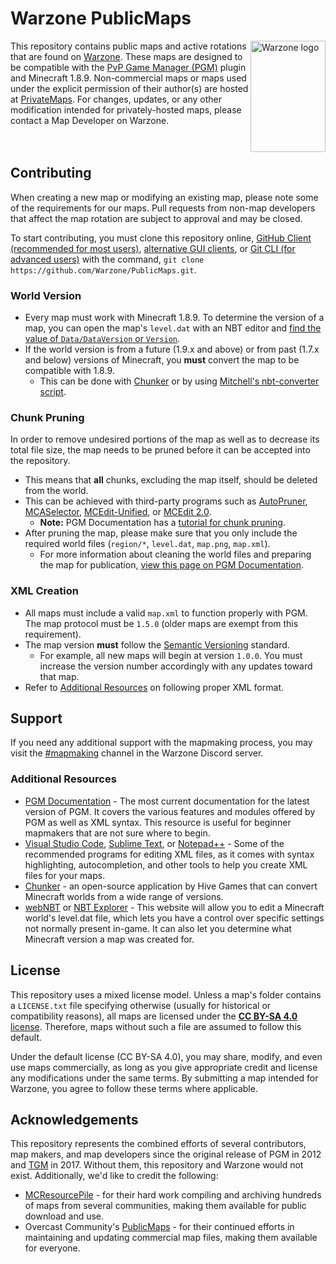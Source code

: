 # Warzone PublicMaps 
<img src="https://warzone.network/img/warzone.svg" align="right" alt="Warzone logo" width="120" height="178"/>

This repository contains public maps and active rotations that are found on [Warzone](https://warzone.network). These maps are designed to be compatible with the [PvP Game Manager (PGM)](https://github.com/PGMDev/PGM) plugin and Minecraft 1.8.9. Non-commercial maps or maps used under the explicit permission of their author(s) are hosted at [PrivateMaps](https://github.com/Warzone/PrivateMaps). For changes, updates, or any other modification intended for privately-hosted maps, please contact a Map Developer on Warzone.
<br/>
<br/>
<br/>

## Contributing

When creating a new map or modifying an existing map, please note some of the requirements for our maps. Pull requests from non-map developers that affect the map rotation are subject to approval and may be closed.

To start contributing, you must clone this repository online, [GitHub Client (recommended for most users)](https://desktop.github.com/), [alternative GUI clients](https://git-scm.com/downloads/guis), or [Git CLI (for advanced users)](https://git-scm.com/) with the command, `git clone https://github.com/Warzone/PublicMaps.git`.

### World Version

-   Every map must work with Minecraft 1.8.9. To determine the version of a map, you can open the map's `level.dat` with an NBT editor and [find the value of `Data/DataVersion` or `Version`](https://minecraft.wiki/w/Data_version#List_of_data_versions).
-   If the world version is from a future (1.9.x and above) or from past (1.7.x and below) versions of Minecraft, you **must** convert the map to be compatible with 1.8.9.
    -   This can be done with [Chunker](https://github.com/HiveGamesOSS/Chunker) or by using [Mitchell's nbt-converter script](https://github.com/mitchts/nbt-converter).

### Chunk Pruning

In order to remove undesired portions of the map as well as to decrease its total file size, the map needs to be pruned before it can be accepted into the repository.

-   This means that **all** chunks, excluding the map itself, should be deleted from the world.
-   This can be achieved with third-party programs such as [AutoPruner](https://github.com/OvercastCommunity/AutoPruner/releases), [MCASelector](https://github.com/Querz/mcaselector), [MCEdit-Unified](https://github.com/Podshot/MCEdit-Unified), or [MCEdit 2.0](https://github.com/mcedit/mcedit2).
    -   **Note:** PGM Documentation has a [tutorial for chunk pruning](https://pgm.dev/docs/guides/preparing/pruning-chunks).
-   After pruning the map, please make sure that you only include the required world files (`region/*`, `level.dat`, `map.png`, `map.xml`).
    -   For more information about cleaning the world files and preparing the map for publication, [view this page on PGM Documentation](https://pgm.dev/docs/guides/preparing/cleaning-files).

### XML Creation

-   All maps must include a valid `map.xml` to function properly with PGM. The map protocol must be `1.5.0` (older maps are exempt from this requirement).
-   The map version **must** follow the [Semantic Versioning](https://semver.org/) standard.
    -   For example, all new maps will begin at version `1.0.0`. You must increase the version number accordingly with any updates toward that map.
-   Refer to [Additional Resources](#additional-resources) on following proper XML format.

## Support

If you need any additional support with the mapmaking process, you may visit the [#mapmaking](https://warz.one/discord) channel in the Warzone Discord server.

### Additional Resources

-   [PGM Documentation](https://pgm.dev/) - The most current documentation for the latest version of PGM. It covers the various features and modules offered by PGM as well as XML syntax. This resource is useful for beginner mapmakers that are not sure where to begin.
-   [Visual Studio Code](https://code.visualstudio.com/), [Sublime Text](https://www.sublimetext.com/), or [Notepad++](https://notepad-plus-plus.org/) - Some of the recommended programs for editing XML files, as it comes with syntax highlighting, autocompletion, and other tools to help you create XML files for your maps.
-   [Chunker](https://www.chunker.app/) - an open-source application by Hive Games that can convert Minecraft worlds from a wide range of versions.
-   [webNBT](https://github.com/iRath96/webNBT) or [NBT Explorer](https://github.com/jaquadro/NBTExplorer) - This website will allow you to edit a Minecraft world's level.dat file, which lets you have a control over specific settings not normally present in-game. It can also let you determine what Minecraft version a map was created for.

## License

This repository uses a mixed license model. Unless a map's folder contains a `LICENSE.txt` file specifying otherwise (usually for historical or compatibility reasons), all maps are licensed under the [**CC BY-SA 4.0** license](https://creativecommons.org/licenses/by-sa/4.0/). Therefore, maps without such a file are assumed to follow this default.

Under the default license (CC BY-SA 4.0), you may share, modify, and even use maps commercially, as long as you give appropriate credit and license any modifications under the same terms. By submitting a map intended for Warzone, you agree to follow these terms where applicable.

## Acknowledgements

This repository represents the combined efforts of several contributors, map makers, and map developers since the original release of PGM in 2012 and [TGM](https://github.com/WarzoneMC/tgm) in 2017. Without them, this repository and Warzone would not exist. Additionally, we'd like to credit the following:
-   [MCResourcePile](https://mcresourcepile.github.io/) - for their hard work compiling and archiving hundreds of maps from several communities, making them available for public download and use.
-   Overcast Community's [PublicMaps](https://github.com/OvercastCommunity/PublicMaps) - for their continued efforts in maintaining and updating commercial map files, making them available for everyone.
